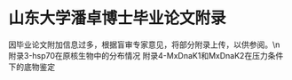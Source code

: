 # 山东大学潘卓博士毕业论文附录

因毕业论文附加信息过多，根据盲审专家意见，将部分附录上传，以供参阅。\n
附录3-hsp70在原核生物中的分布情况
附录4-MxDnaK1和MxDnaK2在压力条件下的底物鉴定
